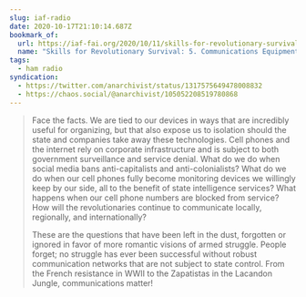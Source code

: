 ```yaml
---
slug: iaf-radio
date: 2020-10-17T21:10:14.687Z
bookmark_of:
  url: https://iaf-fai.org/2020/10/11/skills-for-revolutionary-survival-5-communications-equipment-for-rebels/
  name: "Skills for Revolutionary Survival: 5. Communications Equipment for Rebels"
tags:
  - ham radio
syndication:
  - https://twitter.com/anarchivist/status/1317575649478008832
  - https://chaos.social/@anarchivist/105052208519780868
---
```

> Face the facts. We are tied to our devices in ways that are incredibly useful for organizing, but that also expose us to isolation should the state and companies take away these technologies. Cell phones and the internet rely on corporate infrastructure and is subject to both government surveillance and service denial. What do we do when social media bans anti-capitalists and anti-colonialists? What do we do when our cell phones fully become monitoring devices we willingly keep by our side, all to the benefit of state intelligence services? What happens when our cell phone numbers are blocked from service? How will the revolutionaries continue to communicate locally, regionally, and internationally?
>
> These are the questions that have been left in the dust, forgotten or ignored in favor of more romantic visions of armed struggle. People forget; no struggle has ever been successful without robust communication networks that are not subject to state control. From the French resistance in WWII to the Zapatistas in the Lacandon Jungle, communications matter!